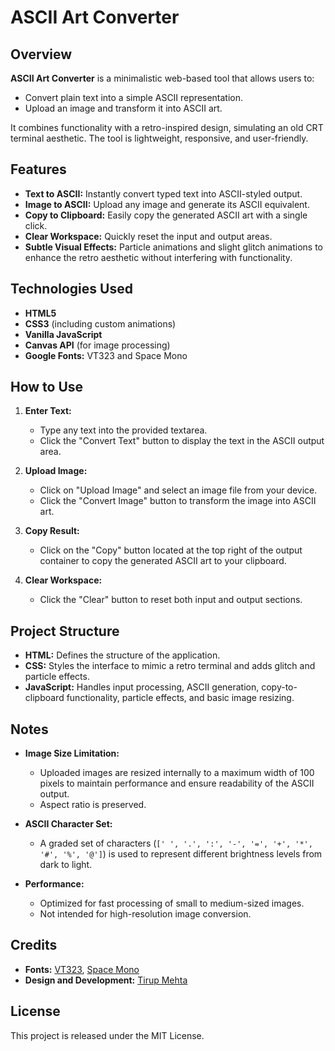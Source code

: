 # ASCII Art Converter

## Overview

**ASCII Art Converter** is a minimalistic web-based tool that allows users to:
- Convert plain text into a simple ASCII representation.
- Upload an image and transform it into ASCII art.

It combines functionality with a retro-inspired design, simulating an old CRT terminal aesthetic. The tool is lightweight, responsive, and user-friendly.

## Features

- **Text to ASCII:** Instantly convert typed text into ASCII-styled output.
- **Image to ASCII:** Upload any image and generate its ASCII equivalent.
- **Copy to Clipboard:** Easily copy the generated ASCII art with a single click.
- **Clear Workspace:** Quickly reset the input and output areas.
- **Subtle Visual Effects:** Particle animations and slight glitch animations to enhance the retro aesthetic without interfering with functionality.

## Technologies Used

- **HTML5**
- **CSS3** (including custom animations)
- **Vanilla JavaScript**
- **Canvas API** (for image processing)
- **Google Fonts:** VT323 and Space Mono

## How to Use

1. **Enter Text:**
   - Type any text into the provided textarea.
   - Click the "Convert Text" button to display the text in the ASCII output area.

2. **Upload Image:**
   - Click on "Upload Image" and select an image file from your device.
   - Click the "Convert Image" button to transform the image into ASCII art.

3. **Copy Result:**
   - Click on the "Copy" button located at the top right of the output container to copy the generated ASCII art to your clipboard.

4. **Clear Workspace:**
   - Click the "Clear" button to reset both input and output sections.

## Project Structure

- **HTML:** Defines the structure of the application.
- **CSS:** Styles the interface to mimic a retro terminal and adds glitch and particle effects.
- **JavaScript:** Handles input processing, ASCII generation, copy-to-clipboard functionality, particle effects, and basic image resizing.

## Notes

- **Image Size Limitation:**
  - Uploaded images are resized internally to a maximum width of 100 pixels to maintain performance and ensure readability of the ASCII output.
  - Aspect ratio is preserved.

- **ASCII Character Set:**
  - A graded set of characters (`[' ', '.', ':', '-', '=', '+', '*', '#', '%', '@']`) is used to represent different brightness levels from dark to light.

- **Performance:**
  - Optimized for fast processing of small to medium-sized images.
  - Not intended for high-resolution image conversion.

## Credits

- **Fonts:** [VT323](https://fonts.google.com/specimen/VT323), [Space Mono](https://fonts.google.com/specimen/Space+Mono)
- **Design and Development:** [Tirup Mehta](https://github.com/TirupMehta)

## License

This project is released under the MIT License.
